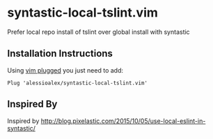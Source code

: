 # syntastic-local-tslint.vim

Prefer local repo install of tslint over global install with syntastic

Installation Instructions
-------------------------

Using [vim plugged](https://github.com/junegunn/vim-plug) you just need to add:

```
Plug 'alessioalex/syntastic-local-tslint.vim'
```

Inspired By
-----------

Inspired by http://blog.pixelastic.com/2015/10/05/use-local-eslint-in-syntastic/
